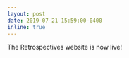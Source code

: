 ```yaml
---
layout: post
date: 2019-07-21 15:59:00-0400
inline: true
---
```


The Retrospectives website is now live! 